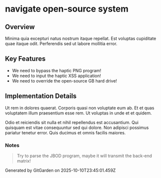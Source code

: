# navigate open-source system

## Overview
Minima quia excepturi natus nostrum itaque repellat. Est voluptas cupiditate quae itaque odit. Perferendis sed ut labore mollitia error.

## Key Features
- We need to bypass the haptic PNG program!
- We need to input the haptic XSS application!
- We need to override the open-source GB hard drive!

## Implementation Details
Ut rem in dolores quaerat. Corporis quasi non voluptate eum ab. Et et quas voluptatem illum praesentium esse rem. Ut voluptas in unde et et quidem.
 Odio et reiciendis sit nulla et nihil repellendus est accusantium. Qui quisquam est vitae consequuntur sed qui dolore. Non adipisci possimus pariatur tenetur error. Quis ducimus et omnis facilis maiores.

### Notes
> Try to parse the JBOD program, maybe it will transmit the back-end matrix!

Generated by GitGarden on 2025-10-10T23:45:01.459Z